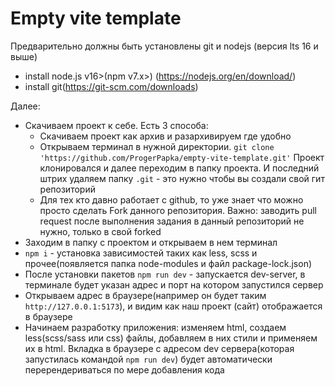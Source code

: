 # Empty vite template

Предварительно должны быть установлены git и nodejs (версия lts 16 и выше)

- install node.js v16>(npm v7.x>) (https://nodejs.org/en/download/)
- install git(https://git-scm.com/downloads)

Далее:

- Скачиваем проект к себе. Есть 3 способа:
  - Скачиваем проект как архив и разархивируем где удобно
  - Открываем терминал в нужной директории. `git clone 'https://github.com/ProgerPapka/empty-vite-template.git'`
    Проект клонировался и далее переходим в папку проекта. И последний штрих удаляем папку `.git` - это нужно чтобы вы
    создали свой гит репозиторий
  - Для тех кто давно работает с github, то уже знает что можно просто сделать Fork данного репозитория. Важно:
    заводить pull request после выполнения задания в данный репозиторий не нужно, только в свой forked
- Заходим в папку с проектом и открываем в нем терминал
- `npm i` - установка зависимостей таких как less, scss и прочее(появляется папка node-modules и файл package-lock.json)
- После установки пакетов `npm run dev` - запускается dev-server, в терминале будет указан адрес и порт на котором
  запустился сервер
- Открываем адрес в браузере(например он будет таким `http://127.0.0.1:5173`), и видим как наш проект (сайт)
  отображается в браузере
- Начинаем разработку приложения: изменяем html, создаем less(scss/sass или css) файлы, добавляем в них стили и
  применяем их в html. Вкладка в браузере с адресом dev сервера(которая запустилась командой `npm run dev`) будет
  автоматически перерендериваться по мере добавления кода
